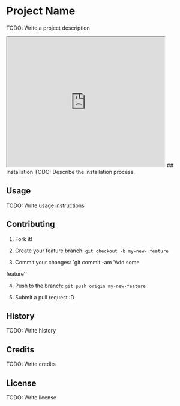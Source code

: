 # Project Name
TODO: Write a project description
<iframe width="420" height="345" src="https://youtu.be/G6oeEyiAIJU">
</iframe>
## Installation
TODO: Describe the installation process.

## Usage
TODO: Write usage instructions

## Contributing

1. Fork it!

2. Create your feature branch: `git checkout -b my-new-
feature`

3. Commit your changes: `git commit -am 'Add some

feature'`

4. Push to the branch: `git push origin my-new-feature`

5. Submit a pull request :D

## History

TODO: Write history

## Credits

TODO: Write credits

## License

TODO: Write license

